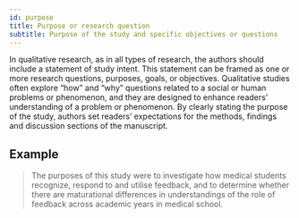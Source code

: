 ```yaml
---
id: purpose
title: Purpose or research question
subtitle: Purpose of the study and specific objectives or questions
---
```

In qualitative research, as in all types of research, the authors should include a statement of study intent. This statement can be framed as one or more research questions, purposes, goals, or objectives. Qualitative studies often explore “how” and “why” questions related to a social or human problems or phenomenon, and they are designed to enhance readers’ understanding of a problem or phenomenon. By clearly stating the purpose of the study, authors set readers’ expectations for the methods, findings and discussion sections of the manuscript.

## Example

> The purposes of this study were to investigate how medical students recognize, respond to and utilise feedback, and to determine whether there are maturational differences in understandings of the role of feedback across academic years in medical school.
